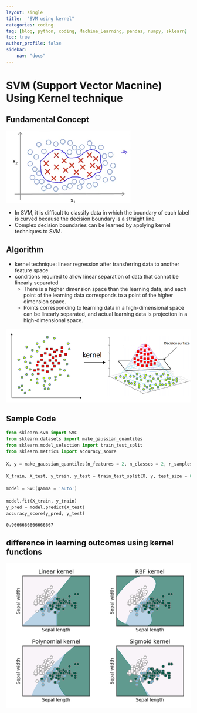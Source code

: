 ```yaml
---
layout: single
title:  "SVM using kernel"
categories: coding
tag: [blog, python, coding, Machine_Learning, pandas, numpy, sklearn]
toc: true
author_profile: false
sidebar:
    nav: "docs"
---
```


# SVM (Support Vector Macnine) Using Kernel technique

## Fundamental Concept

![img](/images/2022-04-01-SVM_Using_Kernel/circular_border_line.PNG)

- In SVM, it is difficult to classify data in which the boundary of each label is curved because the decision boundary is a straight line.
- Complex decision boundaries can be learned by applying kernel techniques to SVM.

## Algorithm

- kernel technique: linear regression after transferring data to another feature space
- conditions required to allow linear separation of data that cannot be linearly separated
    - There is a higher dimension space than the learning data, and each point of the learning data corresponds to a point of the higher dimension space.
    - Points corresponding to learning data in a high-dimensional space can be linearly separated, and actual learning data is projection in a high-dimensional space.

![img](/images/2022-04-01-SVM_Using_Kernel/kernel_technique.png)

## Sample Code


```python
from sklearn.svm import SVC
from sklearn.datasets import make_gaussian_quantiles
from sklearn.model_selection import train_test_split
from sklearn.metrics import accuracy_score

X, y = make_gaussian_quantiles(n_features = 2, n_classes = 2, n_samples = 300)

X_train, X_test, y_train, y_test = train_test_split(X, y, test_size = 0.3)

model = SVC(gamma = 'auto')

model.fit(X_train, y_train)
y_pred = model.predict(X_test)
accuracy_score(y_pred, y_test)
```




    0.9666666666666667



## difference in learning outcomes using kernel functions

![img](/images/2022-04-01-SVM_Using_Kernel/various_kernel_function.png)

